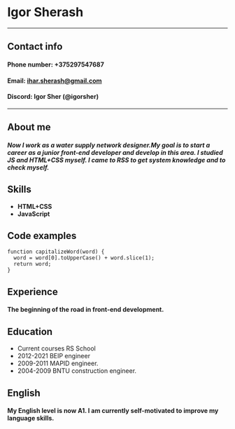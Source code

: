 # Igor Sherash

---
## Contact info
#### Phone number: +375297547687
#### Email: ihar.sherash@gmail.com
#### Discord: Igor Sher (@igorsher)
---
## About me 
#### *Now I work as a water supply network designer.My goal is to start a career as a junior front-end developer and develop in this area. I studied JS and HTML+CSS myself. I came to RSS to get system knowledge and to check myself.*
## Skills
* **HTML+CSS**
* **JavaScript** 
## Code examples
```
function capitalizeWord(word) {
  word = word[0].toUpperCase() + word.slice(1);
  return word;
}
```
## Experience
#### The beginning of the road in front-end development.
## Education
+ Current courses RS School
+ 2012-2021 BEIP engineer
+ 2009-2011 MAPID engineer.
+ 2004-2009 BNTU construction engineer.
## English 
#### My English level is now A1. I am currently self-motivated to improve my language skills.